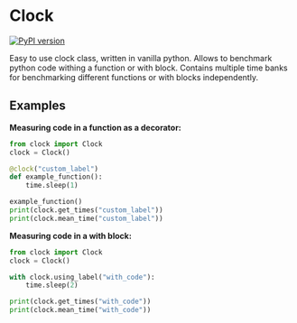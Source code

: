 # Clock

[![PyPI version](https://img.shields.io/pypi/v/pyclock-benchmark?color=blue)](https://pypi.org/project/pyclock-benchmark/)

Easy to use clock class, written in vanilla python. Allows to benchmark python code withing a function or with block. Contains multiple time banks for benchmarking different functions or with blocks independently.

## Examples
**Measuring code in a function as a decorator:**
```python
from clock import Clock
clock = Clock()

@clock("custom_label")
def example_function():
    time.sleep(1)

example_function()
print(clock.get_times("custom_label"))
print(clock.mean_time("custom_label"))
```

**Measuring code in a with block:**
```python
from clock import Clock
clock = Clock()

with clock.using_label("with_code"):
    time.sleep(2)

print(clock.get_times("with_code"))
print(clock.mean_time("with_code"))
```
